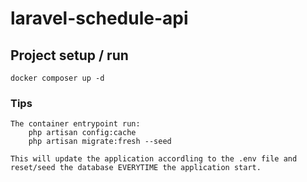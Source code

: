 # laravel-schedule-api

## Project setup / run
```
docker composer up -d
```

### Tips
```
The container entrypoint run:
	php artisan config:cache
	php artisan migrate:fresh --seed

This will update the application accordling to the .env file and reset/seed the database EVERYTIME the application start.
```

